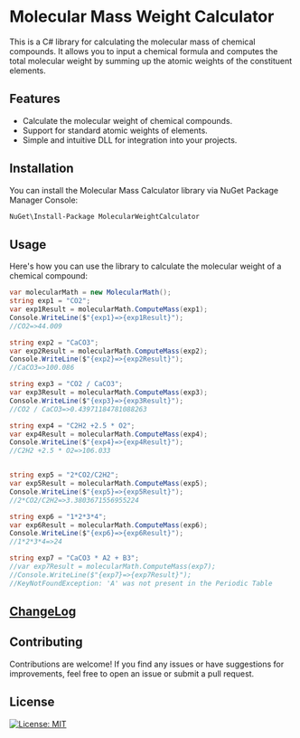 # Molecular Mass Weight Calculator

This is a C# library for calculating the molecular mass of chemical compounds. 
It allows you to input a chemical formula and computes the total molecular weight by summing up the atomic weights of the constituent elements.

## Features

- Calculate the molecular weight of chemical compounds.
- Support for standard atomic weights of elements.
- Simple and intuitive DLL for integration into your projects.

## Installation

You can install the Molecular Mass Calculator library via NuGet Package Manager Console:

```bash
NuGet\Install-Package MolecularWeightCalculator
```

## Usage
Here's how you can use the library to calculate the molecular weight of a chemical compound:

```csharp
var molecularMath = new MolecularMath();
string exp1 = "CO2";
var exp1Result = molecularMath.ComputeMass(exp1);
Console.WriteLine($"{exp1}=>{exp1Result}");
//CO2=>44.009

string exp2 = "CaCO3";
var exp2Result = molecularMath.ComputeMass(exp2);
Console.WriteLine($"{exp2}=>{exp2Result}");
//CaCO3=>100.086

string exp3 = "CO2 / CaCO3";
var exp3Result = molecularMath.ComputeMass(exp3);
Console.WriteLine($"{exp3}=>{exp3Result}");
//CO2 / CaCO3=>0.43971184781088263

string exp4 = "C2H2 +2.5 * O2";
var exp4Result = molecularMath.ComputeMass(exp4);
Console.WriteLine($"{exp4}=>{exp4Result}");
//C2H2 +2.5 * O2=>106.033


string exp5 = "2*CO2/C2H2";
var exp5Result = molecularMath.ComputeMass(exp5);
Console.WriteLine($"{exp5}=>{exp5Result}");
//2*CO2/C2H2=>3.3803671556955224

string exp6 = "1*2*3*4";
var exp6Result = molecularMath.ComputeMass(exp6);
Console.WriteLine($"{exp6}=>{exp6Result}");
//1*2*3*4=>24

string exp7 = "CaCO3 * A2 + B3";
//var exp7Result = molecularMath.ComputeMass(exp7);
//Console.WriteLine($"{exp7}=>{exp7Result}");
//KeyNotFoundException: 'A' was not present in the Periodic Table

```

## [ChangeLog](CHANGELOG.md)

## Contributing
Contributions are welcome! 
If you find any issues or have suggestions for improvements, feel free to open an issue or submit a pull request.

## License
[![License: MIT](https://img.shields.io/badge/License-MIT-yellow.svg)](https://opensource.org/licenses/MIT)
